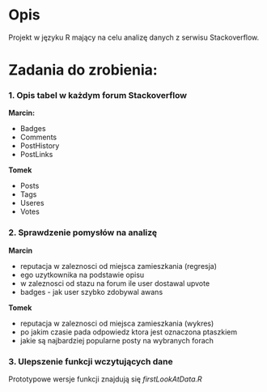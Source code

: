 # Opis
Projekt w języku R mający na celu analizę danych z serwisu Stackoverflow.

# Zadania do zrobienia:
### 1. Opis tabel w każdym forum Stackoverflow
**Marcin:**
  * Badges
  * Comments
  * PostHistory
  * PostLinks

**Tomek**
* Posts
* Tags
* Useres
* Votes

### 2. Sprawdzenie pomysłów na analizę
**Marcin**
  * reputacja w zaleznosci od miejsca zamieszkania (regresja)
  * ego uzytkownika na podstawie opisu
  * w zaleznosci od stazu na forum ile user dostawal upvote
  * badges - jak user szybko zdobywal awans

**Tomek**
  * reputacja w zaleznosci od miejsca zamieszkania (wykres)
  * po jakim czasie pada odpowiedz ktora jest oznaczona ptaszkiem
  * jakie są najbardziej popularne posty na wybranych forach
  
### 3. Ulepszenie funkcji wczytujących dane
Prototypowe wersje funkcji znajdują się *firstLookAtData.R*
